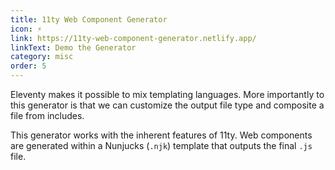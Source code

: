```yaml
---
title: 11ty Web Component Generator
icon: ⚡️
link: https://11ty-web-component-generator.netlify.app/
linkText: Demo the Generator
category: misc
order: 5
---
```


Eleventy makes it possible to mix templating languages. More importantly to this generator is that we can customize the output file type and composite a file from includes.

This generator works with the inherent features of 11ty. Web components are generated within a Nunjucks (`.njk`) template that outputs the final `.js` file.
